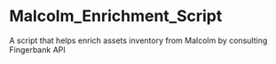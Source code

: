 # Malcolm_Enrichment_Script
 A script that helps enrich assets inventory from Malcolm by consulting Fingerbank API
